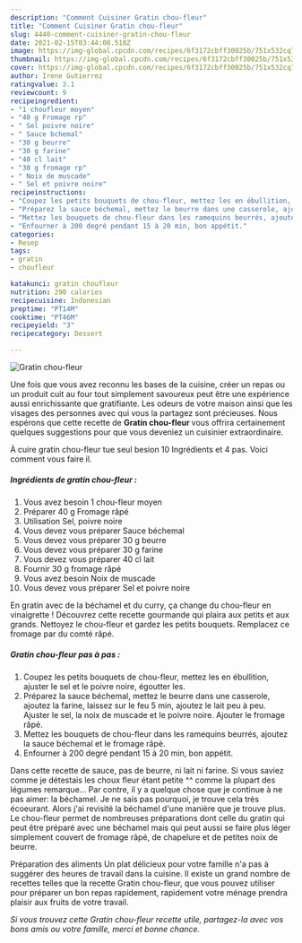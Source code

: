 ```yaml
---
description: "Comment Cuisiner Gratin chou-fleur"
title: "Comment Cuisiner Gratin chou-fleur"
slug: 4440-comment-cuisiner-gratin-chou-fleur
date: 2021-02-15T03:44:08.518Z
image: https://img-global.cpcdn.com/recipes/6f3172cbff30025b/751x532cq70/gratin-chou-fleur-photo-principale-de-la-recette.jpg
thumbnail: https://img-global.cpcdn.com/recipes/6f3172cbff30025b/751x532cq70/gratin-chou-fleur-photo-principale-de-la-recette.jpg
cover: https://img-global.cpcdn.com/recipes/6f3172cbff30025b/751x532cq70/gratin-chou-fleur-photo-principale-de-la-recette.jpg
author: Irene Gutierrez
ratingvalue: 3.1
reviewcount: 9
recipeingredient:
- "1 choufleur moyen"
- "40 g Fromage rp"
- " Sel poivre noire"
- " Sauce bchemal"
- "30 g beurre"
- "30 g farine"
- "40 cl lait"
- "30 g fromage rp"
- " Noix de muscade"
- " Sel et poivre noire"
recipeinstructions:
- "Coupez les petits bouquets de chou-fleur, mettez les en ébullition, ajuster le sel et le poivre noire, égoutter les."
- "Préparez la sauce béchemal, mettez le beurre dans une casserole, ajoutez la farine, laissez sur le feu 5 min, ajoutez le lait peu à peu. Ajuster le sel, la noix de muscade et le poivre noire. Ajouter le fromage râpé."
- "Mettez les bouquets de chou-fleur dans les ramequins beurrés, ajoutez la sauce béchemal et le fromage râpé."
- "Enfourner à 200 degré pendant 15 à 20 min, bon appétit."
categories:
- Resep
tags:
- gratin
- choufleur

katakunci: gratin choufleur 
nutrition: 290 calories
recipecuisine: Indonesian
preptime: "PT14M"
cooktime: "PT46M"
recipeyield: "3"
recipecategory: Dessert

---
```



![Gratin chou-fleur](https://img-global.cpcdn.com/recipes/6f3172cbff30025b/751x532cq70/gratin-chou-fleur-photo-principale-de-la-recette.jpg)

Une fois que vous avez reconnu les bases de la cuisine, créer un repas ou un produit cuit au four tout simplement savoureux peut être une expérience aussi enrichissante que gratifiante. Les odeurs de votre maison ainsi que les visages des personnes avec qui vous la partagez sont précieuses. Nous espérons que cette recette de <strong> Gratin chou-fleur </strong> vous offrira certainement quelques suggestions pour que vous deveniez un cuisinier extraordinaire.

<!--inarticleads1-->

À cuire gratin chou-fleur tue seul besion 10 Ingrédients et 4 pas. Voici comment vous faire il.

##### Ingrédients de gratin chou-fleur :

1. Vous avez besoin 1 chou-fleur moyen
1. Préparer 40 g Fromage râpé
1. Utilisation  Sel, poivre noire
1. Vous devez vous préparer  Sauce béchemal
1. Vous devez vous préparer 30 g beurre
1. Vous devez vous préparer 30 g farine
1. Vous devez vous préparer 40 cl lait
1. Fournir 30 g fromage râpé
1. Vous avez besoin  Noix de muscade
1. Vous devez vous préparer  Sel et poivre noire


En gratin avec de la béchamel et du curry, ça change du chou-fleur en vinaigrette ! Découvrez cette recette gourmande qui plaira aux petits et aux grands. Nettoyez le chou-fleur et gardez les petits bouquets. Remplacez ce fromage par du comté râpé. 

<!--inarticleads2-->

##### Gratin chou-fleur pas à pas :

1. Coupez les petits bouquets de chou-fleur, mettez les en ébullition, ajuster le sel et le poivre noire, égoutter les.
1. Préparez la sauce béchemal, mettez le beurre dans une casserole, ajoutez la farine, laissez sur le feu 5 min, ajoutez le lait peu à peu. Ajuster le sel, la noix de muscade et le poivre noire. Ajouter le fromage râpé.
1. Mettez les bouquets de chou-fleur dans les ramequins beurrés, ajoutez la sauce béchemal et le fromage râpé.
1. Enfourner à 200 degré pendant 15 à 20 min, bon appétit.


Dans cette recette de sauce, pas de beurre, ni lait ni farine. Si vous saviez comme je détestais les choux fleur étant petite ^^ comme la plupart des légumes remarque… Par contre, il y a quelque chose que je continue à ne pas aimer: la béchamel. Je ne sais pas pourquoi, je trouve cela très écoeurant. Alors j&#39;ai revisité la béchamel d&#39;une manière que je trouve plus. Le chou-fleur permet de nombreuses préparations dont celle du gratin qui peut être préparé avec une béchamel mais qui peut aussi se faire plus léger simplement couvert de fromage râpé, de chapelure et de petites noix de beurre. 

<!--inarticleads1-->

<p>
Préparation des aliments Un plat délicieux pour votre famille n'a pas à suggérer des heures de travail dans la cuisine. Il existe un grand nombre de recettes telles que la recette Gratin chou-fleur, que vous pouvez utiliser pour préparer un bon repas rapidement, rapidement votre ménage prendra plaisir aux fruits de votre travail.
</p>

<p>
<i>Si vous trouvez cette Gratin chou-fleur recette utile, partagez-la avec vos bons amis ou votre famille, merci et bonne chance.</i>
</p>
